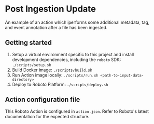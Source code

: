 # Post Ingestion Update

An example of an action which iperforms some additional metadata, tag, and event annotation after a file has been ingested.

## Getting started

1. Setup a virtual environment specific to this project and install development dependencies, including the `roboto` SDK: `./scripts/setup.sh`
2. Build Docker image: `./scripts/build.sh`
3. Run Action image locally: `./scripts/run.sh <path-to-input-data-directory>`
4. Deploy to Roboto Platform: `./scripts/deploy.sh`

## Action configuration file

This Roboto Action is configured in `action.json`. Refer to Roboto's latest documentation for the expected structure.
